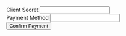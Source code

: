 <html>
    <head>
        <script src="https://js.stripe.com/v3/"></script>
        <script src="confirm-payment.js"></script>
    </head>
    <body>
        <label for="pi_secret">Client Secret</label> 
        <input type="text" id="pi_secret" />
        <br />
        <label for="pm_id">Payment Method</label> 
        <input type="text" id="pm_id" />
        <br />
        <button id="confirm" onclick="confirmPayment()">Confirm Payment</button>
        <p id="result_message"></p>
    </body>
</html>
